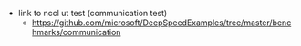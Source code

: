 - link to nccl ut test (communication test)
  - https://github.com/microsoft/DeepSpeedExamples/tree/master/benchmarks/communication
